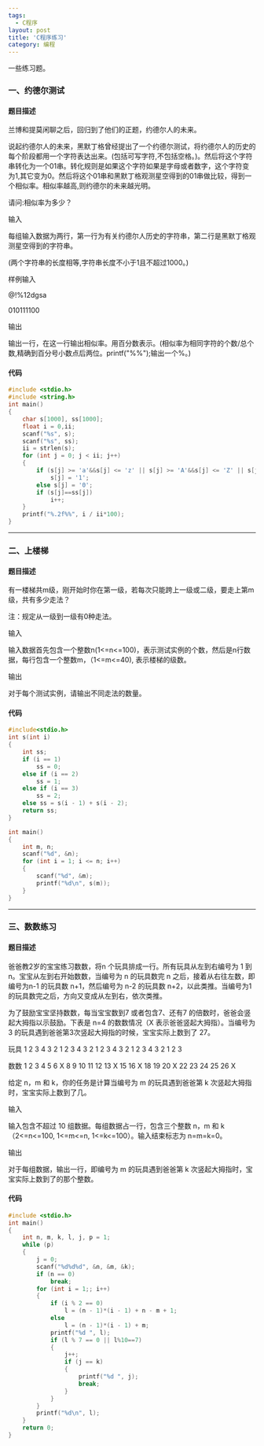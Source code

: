 ```yaml
---
tags:
  - C程序
layout: post
title: 'C程序练习'
category: 编程
---
```

一些练习题。

<!--more-->

### 一、约德尔测试

#### 题目描述

兰博和提莫闲聊之后，回归到了他们的正题，约德尔人的未来。

说起约德尔人的未来，黑默丁格曾经提出了一个约德尔测试，将约德尔人的历史的每个阶段都用一个字符表达出来。(包括可写字符,不包括空格。)。然后将这个字符串转化为一个01串。转化规则是如果这个字符如果是字母或者数字，这个字符变为1,其它变为0。然后将这个01串和黑默丁格观测星空得到的01串做比较，得到一个相似率。相似率越高,则约德尔的未来越光明。

请问:相似率为多少？

 输入

每组输入数据为两行，第一行为有关约德尔人历史的字符串，第二行是黑默丁格观测星空得到的字符串。

(两个字符串的长度相等,字符串长度不小于1且不超过1000。)

	
样例输入

@!%12dgsa

010111100

输出

输出一行，在这一行输出相似率。用百分数表示。(相似率为相同字符的个数/总个数,精确到百分号小数点后两位。printf("%%");输出一个%。)

#### 代码

```C
#include <stdio.h>
#include <string.h>
int main()
{
	char s[1000], ss[1000];
	float i = 0,ii;
	scanf("%s", s);
	scanf("%s", ss);
	ii = strlen(s);
	for (int j = 0; j < ii; j++)
	{
		if (s[j] >= 'a'&&s[j] <= 'z' || s[j] >= 'A'&&s[j] <= 'Z' || s[j] >= '0'&&s[j] <= '9')
			s[j] = '1';
		else s[j] = '0';
		if (s[j]==ss[j])
			i++;
	}
	printf("%.2f%%", i / ii*100);
}
```

***

### 二、上楼梯

#### 题目描述

有一楼梯共m级，刚开始时你在第一级，若每次只能跨上一级或二级，要走上第m级，共有多少走法？

注：规定从一级到一级有0种走法。

输入

输入数据首先包含一个整数n(1<=n<=100)，表示测试实例的个数，然后是n行数据，每行包含一个整数m，（1<=m<=40), 表示楼梯的级数。

输出

对于每个测试实例，请输出不同走法的数量。

#### 代码

```C
#include<stdio.h>
int s(int i)
{
	int ss;
	if (i == 1)
		ss = 0;
	else if (i == 2)
		ss = 1;
	else if (i == 3)
		ss = 2;
	else ss = s(i - 1) + s(i - 2);
	return ss;
}

int main()
{
	int m, n;
	scanf("%d", &n);
	for (int i = 1; i <= n; i++)
	{
		scanf("%d", &m);
		printf("%d\n", s(m));
	}
}
```

***

### 三、数数练习

#### 题目描述

爸爸教2岁的宝宝练习数数，将n 个玩具排成一行。所有玩具从左到右编号为 1 到 n。宝宝从左到右开始数数，当编号为 n 的玩具数完 n 之后，接着从右往左数，即编号为n-1 的玩具数 n+1，然后编号为 n-2 的玩具数 n+2，以此类推。当编号为1的玩具数完之后，方向又变成从左到右，依次类推。

为了鼓励宝宝坚持数数，每当宝宝数到7 或者包含7、还有7 的倍数时，爸爸会竖起大拇指以示鼓励。下表是 n=4 的数数情况（X 表示爸爸竖起大拇指）。当编号为 3 的玩具遇到爸爸第3次竖起大拇指的时候，宝宝实际上数到了 27。

玩具    1    2    3    4    3    2    1    2    3    4    3    2    1    2   3    4    3   2    1    2    3    4    3    2    1    2    3

数数    1    2    3    4    5    6    X    8    9   10  11  12  13   X   15  16  X   18  19  20   X  22  23  24  25  26   X

给定 n，m 和 k，你的任务是计算当编号为 m 的玩具遇到爸爸第 k 次竖起大拇指时，宝宝实际上数到了几。

输入

输入包含不超过 10 组数据。每组数据占一行，包含三个整数 n，m 和 k（2<=n<=100, 1<=m<=n, 1<=k<=100）。输入结束标志为 n=m=k=0。

输出

对于每组数据，输出一行，即编号为 m 的玩具遇到爸爸第 k 次竖起大拇指时，宝宝实际上数到了的那个整数。

#### 代码

```C
#include <stdio.h>
int main()
{
	int n, m, k, l, j, p = 1;
	while (p)
	{
		j = 0;
		scanf("%d%d%d", &n, &m, &k);
		if (n == 0)
			break;
		for (int i = 1;; i++)
		{
			if (i % 2 == 0)
				l = (n - 1)*(i - 1) + n - m + 1;
			else
				l = (n - 1)*(i - 1) + m;
			printf("%d ", l);
			if (l % 7 == 0 || l%10==7)
			{
				j++;
				if (j == k)
				{
					printf("%d ", j);
					break;
				}
			}
		}
		printf("%d\n", l);
	}
	return 0;
}
```


